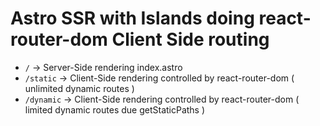 # Astro SSR with Islands doing react-router-dom Client Side routing

* `/` -> Server-Side rendering index.astro
* `/static` -> Client-Side rendering controlled by react-router-dom ( unlimited dynamic routes )
* `/dynamic` -> Client-Side rendering controlled by react-router-dom ( limited dynamic routes due getStaticPaths )
